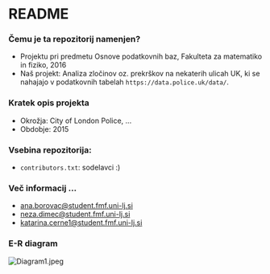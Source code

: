 # README #

### Čemu je ta repozitorij namenjen? ###

* Projektu pri predmetu Osnove podatkovnih baz, Fakulteta za matematiko in fiziko, 2016
* Naš projekt: Analiza zločinov oz. prekrškov na nekaterih ulicah UK, ki se nahajajo v podatkovnih tabelah `https://data.police.uk/data/`.

### Kratek opis projekta ###

* Okrožja: City of London Police, ...
* Obdobje: 2015

### Vsebina repozitorija: ###

* `contributors.txt`: sodelavci :)

### Več informacij ... ###

* ana.borovac@student.fmf.uni-lj.si
* neza.dimec@student.fmf.uni-lj.si
* katarina.cerne1@student.fmf.uni-lj.si

### E-R diagram

![Diagram1.jpeg](https://bitbucket.org/repo/BEj8z9/images/2231939701-Diagram1.jpeg)